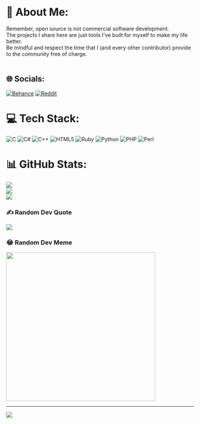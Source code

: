 # 💫 About Me:
Remember, open source is not commercial software development.<br>The projects I share here are just tools I've built for myself to make my life better.<br>Be mindful and respect the time that I (and every other contributor) provide to the community free of charge.<br><br>


## 🌐 Socials:
[![Behance](https://img.shields.io/badge/Behance-1769ff?logo=behance&logoColor=white)](https://behance.net/xghost123) [![Reddit](https://img.shields.io/badge/Reddit-%23FF4500.svg?logo=Reddit&logoColor=white)](https://reddit.com/user/xghost123) 

# 💻 Tech Stack:
![C](https://img.shields.io/badge/c-%2300599C.svg?style=for-the-badge&logo=c&logoColor=white) ![C#](https://img.shields.io/badge/c%23-%23239120.svg?style=for-the-badge&logo=c-sharp&logoColor=white) ![C++](https://img.shields.io/badge/c++-%2300599C.svg?style=for-the-badge&logo=c%2B%2B&logoColor=white) ![HTML5](https://img.shields.io/badge/html5-%23E34F26.svg?style=for-the-badge&logo=html5&logoColor=white) ![Ruby](https://img.shields.io/badge/ruby-%23CC342D.svg?style=for-the-badge&logo=ruby&logoColor=white) ![Python](https://img.shields.io/badge/python-3670A0?style=for-the-badge&logo=python&logoColor=ffdd54) ![PHP](https://img.shields.io/badge/php-%23777BB4.svg?style=for-the-badge&logo=php&logoColor=white) ![Perl](https://img.shields.io/badge/perl-%2339457E.svg?style=for-the-badge&logo=perl&logoColor=white)
# 📊 GitHub Stats:
![](https://github-readme-stats.vercel.app/api?username=xghost123&theme=dark&hide_border=false&include_all_commits=false&count_private=false)<br/>
![](https://github-readme-streak-stats.herokuapp.com/?user=xghost123&theme=dark&hide_border=false)<br/>
![](https://github-readme-stats.vercel.app/api/top-langs/?username=xghost123&theme=dark&hide_border=false&include_all_commits=false&count_private=false&layout=compact)

### ✍️ Random Dev Quote
![](https://quotes-github-readme.vercel.app/api?type=horizontal&theme=radical)

### 😂 Random Dev Meme
<img src='https://randommeme-five.vercel.app/' style="height: 400px;"/>

---
[![](https://visitcount.itsvg.in/api?id=xghost123&icon=0&color=0)](https://visitcount.itsvg.in)

<!-- Proudly created with GPRM ( https://gprm.itsvg.in ) -->
